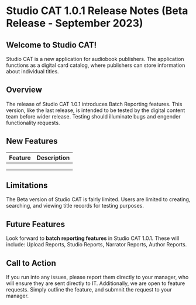 # Studio CAT 1.0.1 Release Notes (Beta Release - September 2023) 

## Welcome to Studio CAT! 

Studio CAT is a new application for audiobook publishers. The application functions as a digital card catalog, where publishers can store information about individual titles. 

## Overview 

The release of Studio CAT 1.0.1 introduces Batch Reporting features. This version, like the last release, is intended to be tested by the digital content team before wider release. Testing should illuminate bugs and engender functionality requests. 

## New Features 

| Feature | Description |
| --- | --- |
|  |  |
|  |  |
|  |  |

## Limitations 

The Beta version of Studio CAT is fairly limited. Users are limited to creating, searching, and viewing title records for testing purposes. 

## Future Features 

Look forward to **batch reporting features** in Studio CAT 1.0.1. These will include: Upload Reports, Studio Reports, Narrator Reports, Author Reports. 

## Call to Action 

If you run into any issues, please report them directly to your manager, who will ensure they are sent directly to IT. Additionally, we are open to feature requests. Simply outline the feature, and submnit the request to your manager. 
